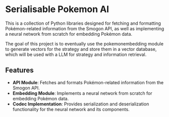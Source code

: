# Serialisable Pokemon AI

This is a collection of Python libraries designed for fetching and formatting Pokémon-related information from the Smogon API, as well as implementing a neural network from scratch for embedding Pokémon data.

The goal of this project is to eventually use the pokemonembedding module to generate vectors for the strategy and store them in a vector database, which will be used with a LLM for strategy and information retrieval.

## Features

- **API Module**: Fetches and formats Pokémon-related information from the Smogon API.
- **Embedding Module**: Implements a neural network from scratch for embedding Pokémon data.
- **Codec Implementation**: Provides serialization and deserialization functionality for the neural network and its components.

